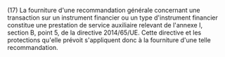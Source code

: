(17) La fourniture d'une recommandation générale concernant une transaction sur un instrument financier ou un type d'instrument financier constitue une prestation de service auxiliaire relevant de l'annexe I, section B, point 5, de la directive 2014/65/UE. Cette directive et les protections qu'elle prévoit s'appliquent donc à la fourniture d'une telle recommandation.